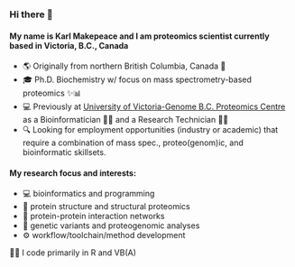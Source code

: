 ### Hi there 👋

#### My name is Karl Makepeace and I am proteomics scientist currently based in Victoria, B.C., Canada

- 🌎 Originally from northern British Columbia, Canada 🍁
- 🎓 Ph.D. Biochemistry w/ focus on mass spectrometry-based proteomics ✨📊
- 💻 Previously at [University of Victoria-Genome B.C. Proteomics Centre](https://www.proteincentre.com/) as a Bioinformatician 👨‍💻 and a Research Technician 👨‍🔬
- 🔍 Looking for employment opportunities (industry or academic) that require a combination of mass spec., proteo(genom)ic, and bioinformatic skillsets.

#### My research focus and interests:
- 💻 bioinformatics and programming
- 🧩 protein structure and structural proteomics
- 🔗 protein-protein interaction networks
- 🧬 genetic variants and proteogenomic analyses
- ⚙️ workflow/toolchain/method development

👨‍💻 I code primarily in R and VB(A)


<!--
- 🌱 My current goal is to complete a proteogenomic-focused R package and make it available on [CRAN](https://cran.r-project.org/) (or [Bioconductor](https://bioconductor.org/))
-->

<!--
**karlmakepeace/karlmakepeace** is a ✨ _special_ ✨ repository because its `README.md` (this file) appears on your GitHub profile.

Here are some ideas to get you started:

- 🔭 I’m currently working on ...
- 🌱 I’m currently learning ...
- 👯 I’m looking to collaborate on ...
- 🤔 I’m looking for help with ...
- 💬 Ask me about ...
- 📫 How to reach me: ...
- 😄 Pronouns: ...
- ⚡ Fun fact: ...
-->

